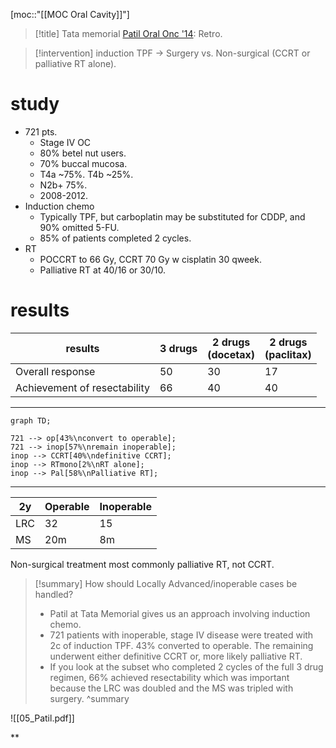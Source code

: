 [moc::"[[MOC Oral Cavity]]"]
>[!title]
> Tata memorial [Patil Oral Onc '14](https://www.sciencedirect.com/science/article/pii/S1368837514002255?via%3Dihub): Retro. 

>[!intervention] 
> induction TPF -> Surgery vs. Non-surgical (CCRT or palliative RT alone).

# study
- 721 pts. 
	- Stage IV OC 
	- 80% betel nut users. 
	- 70% buccal mucosa.
	- T4a ~75%. T4b ~25%. 
	- N2b+ 75%.
	- 2008-2012. 
- Induction chemo
	- Typically TPF, but carboplatin may be substituted for CDDP, and 90% omitted 5-FU.
	- 85% of patients completed 2 cycles.
- RT
	- POCCRT to 66 Gy, CCRT 70 Gy w cisplatin 30 qweek.
	- Palliative RT at 40/16 or 30/10.

# results
 
 | results                      | 3 drugs | 2 drugs<br>(docetax) | 2 drugs<br>(paclitax) |
 | ---------------------------- | ------- | -------------------- | --------------------- |
 | Overall response             | 50      | 30                   | 17                    |
 | Achievement of resectability | 66      | 40                   | 40                    |

---
```mermaid
graph TD;

721 --> op[43%\nconvert to operable];
721 --> inop[57%\nremain inoperable];
inop --> CCRT[40%\ndefinitive CCRT];
inop --> RTmono[2%\nRT alone];
inop --> Pal[58%\nPalliative RT];
```
---
| 2y  | Operable | Inoperable |
| --- | -------- | ---------- |
| LRC | 32       | 15         |
| MS  | 20m      | 8m         |

Non-surgical treatment most commonly palliative RT, not CCRT.

>[!summary] 
> How should Locally Advanced/inoperable cases be handled? 
> - Patil at Tata Memorial gives us an approach involving induction chemo. 
> - 721 patients with inoperable, stage IV disease were treated with 2c of induction TPF. 43% converted to operable. The remaining underwent either definitive CCRT or, more likely palliative RT. 
> - If you look at the subset who completed 2 cycles of the full 3 drug regimen, 66% achieved resectability which was important because the LRC was doubled and the MS was tripled with surgery. 
>^summary

![[05_Patil.pdf]]



**